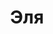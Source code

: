 ---
title: "Эля"
description: "Меня зовут Эля, и я элитная эскортница в Дубае. Я известна своей красотой, сексуальной фигурой, соблазнительной грудью и попой. Я культурная и утонченная девушка, обожающая путешествовать и сопровождать мужчин на различные VIP-мероприятия. Если вы ищете высококлассного компаньона для вашего следующего мероприятия или поездки, пожалуйста, свяжитесь с моим менеджером, чтобы забронировать меня. Я с нетерпением жду встречи с вами и сделать ваш опыт незабываемым."
Price: "От 1000$"
height: "178"
weight: "50"
age: "20"
folder: elya
mainImage: elya.webp
bustSize: "3"
hairColor: "brunet"
visa: "europe"
images:
  - 2.webp
  - 3.webp
---